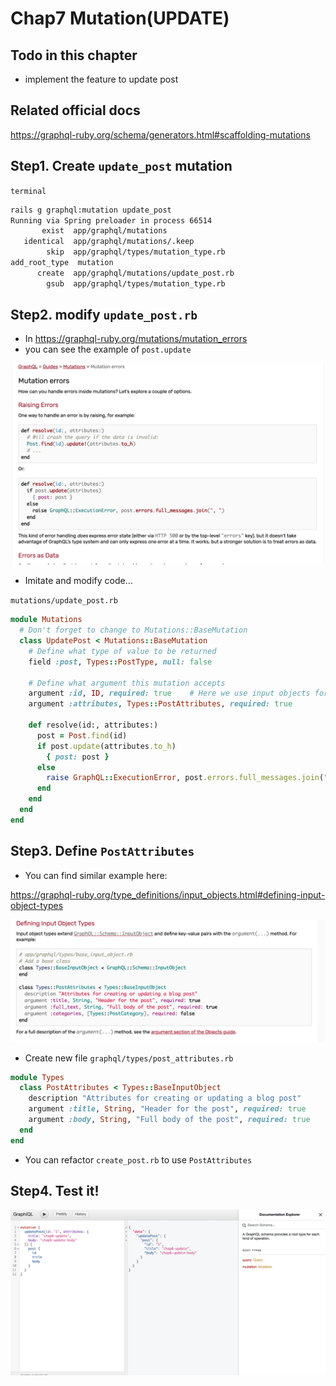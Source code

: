 # Chap7 Mutation(UPDATE)

## Todo in this chapter
- implement the feature to update post

## Related official docs
https://graphql-ruby.org/schema/generators.html#scaffolding-mutations


## Step1. Create `update_post` mutation

`terminal`
```bash hl_lines="1"
rails g graphql:mutation update_post
Running via Spring preloader in process 66514
       exist  app/graphql/mutations
   identical  app/graphql/mutations/.keep
        skip  app/graphql/types/mutation_type.rb
add_root_type  mutation
      create  app/graphql/mutations/update_post.rb
        gsub  app/graphql/types/mutation_type.rb
```

## Step2. modify `update_post.rb`

- In https://graphql-ruby.org/mutations/mutation_errors
- you can see the example of `post.update`

![01](./img/07-mutation-update/01.png)

- Imitate and modify code...

`mutations/update_post.rb`
```ruby
module Mutations
  # Don't forget to change to Mutations::BaseMutation
  class UpdatePost < Mutations::BaseMutation
    # Define what type of value to be returned
    field :post, Types::PostType, null: false

    # Define what argument this mutation accepts
    argument :id, ID, required: true    # Here we use input objects for practice, Explain soon!
    argument :attributes, Types::PostAttributes, required: true

    def resolve(id:, attributes:)
      post = Post.find(id)
      if post.update(attributes.to_h)
        { post: post }
      else
        raise GraphQL::ExecutionError, post.errors.full_messages.join(", ")
      end
    end
  end
end
```

## Step3. Define `PostAttributes`

- You can find similar example here:

https://graphql-ruby.org/type_definitions/input_objects.html#defining-input-object-types

![02](./img/07-mutation-update/02.png)


- Create new file `graphql/types/post_attributes.rb`
```ruby
module Types
  class PostAttributes < Types::BaseInputObject
    description "Attributes for creating or updating a blog post"
    argument :title, String, "Header for the post", required: true
    argument :body, String, "Full body of the post", required: true
  end
end
```

- You can refactor `create_post.rb` to use `PostAttributes`

## Step4. Test it!
![03](./img/07-mutation-update/03.png)

